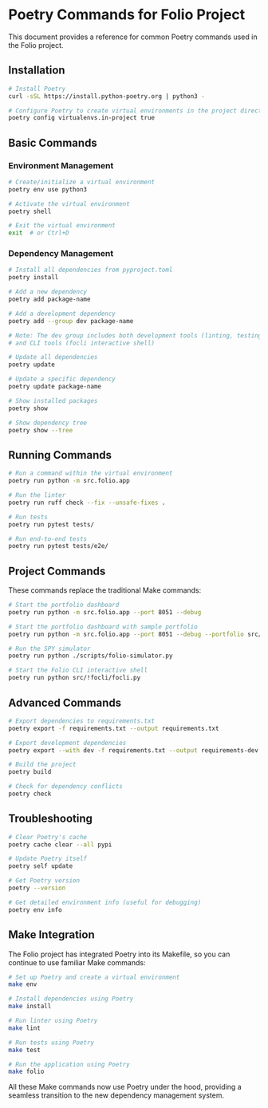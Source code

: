 # Poetry Commands for Folio Project

This document provides a reference for common Poetry commands used in the Folio project.

## Installation

```bash
# Install Poetry
curl -sSL https://install.python-poetry.org | python3 -

# Configure Poetry to create virtual environments in the project directory
poetry config virtualenvs.in-project true
```

## Basic Commands

### Environment Management

```bash
# Create/initialize a virtual environment
poetry env use python3

# Activate the virtual environment
poetry shell

# Exit the virtual environment
exit  # or Ctrl+D
```

### Dependency Management

```bash
# Install all dependencies from pyproject.toml
poetry install

# Add a new dependency
poetry add package-name

# Add a development dependency
poetry add --group dev package-name

# Note: The dev group includes both development tools (linting, testing)
# and CLI tools (focli interactive shell)

# Update all dependencies
poetry update

# Update a specific dependency
poetry update package-name

# Show installed packages
poetry show

# Show dependency tree
poetry show --tree
```

## Running Commands

```bash
# Run a command within the virtual environment
poetry run python -m src.folio.app

# Run the linter
poetry run ruff check --fix --unsafe-fixes .

# Run tests
poetry run pytest tests/

# Run end-to-end tests
poetry run pytest tests/e2e/
```

## Project Commands

These commands replace the traditional Make commands:

```bash
# Start the portfolio dashboard
poetry run python -m src.folio.app --port 8051 --debug

# Start the portfolio dashboard with sample portfolio
poetry run python -m src.folio.app --port 8051 --debug --portfolio src/folio/assets/sample-portfolio.csv

# Run the SPY simulator
poetry run python ./scripts/folio-simulator.py

# Start the Folio CLI interactive shell
poetry run python src/!focli/focli.py
```

## Advanced Commands

```bash
# Export dependencies to requirements.txt
poetry export -f requirements.txt --output requirements.txt

# Export development dependencies
poetry export --with dev -f requirements.txt --output requirements-dev.txt

# Build the project
poetry build

# Check for dependency conflicts
poetry check
```

## Troubleshooting

```bash
# Clear Poetry's cache
poetry cache clear --all pypi

# Update Poetry itself
poetry self update

# Get Poetry version
poetry --version

# Get detailed environment info (useful for debugging)
poetry env info
```

## Make Integration

The Folio project has integrated Poetry into its Makefile, so you can continue to use familiar Make commands:

```bash
# Set up Poetry and create a virtual environment
make env

# Install dependencies using Poetry
make install

# Run linter using Poetry
make lint

# Run tests using Poetry
make test

# Run the application using Poetry
make folio
```

All these Make commands now use Poetry under the hood, providing a seamless transition to the new dependency management system.

